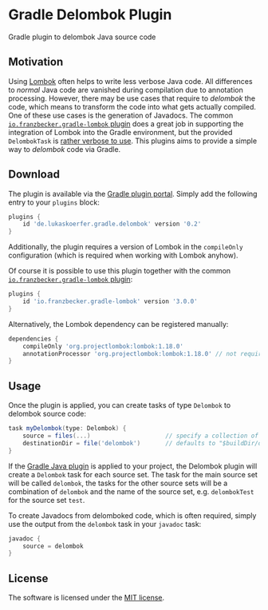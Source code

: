 # Gradle Delombok Plugin
Gradle plugin to delombok Java source code 

## Motivation
Using [Lombok](https://projectlombok.org/) often helps to write less verbose Java code. All differences to *normal* Java code are vanished during compilation due to annotation processing. However, there may be use cases that require to *delombok* the code, which means to transform the code into what gets actually compiled. One of these use cases is the generation of Javadocs. The common [`io.franzbecker.gradle-lombok` plugin](https://github.com/franzbecker/gradle-lombok) does a great job in supporting the integration of Lombok into the Gradle environment, but the provided `DelombokTask` is [rather verbose to use](https://github.com/franzbecker/gradle-lombok/blob/master/examples/delombok-gradle-groovy/build.gradle). This plugins aims to provide a simple way to *delombok* code via Gradle.

## Download
The plugin is available via the [Gradle plugin portal](https://plugins.gradle.org/plugin/de.lukaskoerfer.gradle.delombok). Simply add the following entry to your `plugins` block:

``` gradle
plugins {
    id 'de.lukaskoerfer.gradle.delombok' version '0.2'
}
```
    
Additionally, the plugin requires a version of Lombok in the `compileOnly` configuration (which is required when working with Lombok anyhow). 

Of course it is possible to use this plugin together with the common [`io.franzbecker.gradle-lombok` plugin](https://github.com/franzbecker/gradle-lombok):

``` gradle
plugins {
    id 'io.franzbecker.gradle-lombok' version '3.0.0'
}
```

Alternatively, the Lombok dependency can be registered manually:

``` gradle
dependencies {
    compileOnly 'org.projectlombok:lombok:1.18.0'
    annotationProcessor 'org.projectlombok:lombok:1.18.0' // not required for this plugin
}
```

## Usage
Once the plugin is applied, you can create tasks of type `Delombok` to delombok source code:

``` gradle
task myDelombok(type: Delombok) {
    source = files(...)                     // specify a collection of source files
    destinationDir = file('delombok')       // defaults to "$buildDir/delombok/$taskName"
}
```

If the [Gradle Java plugin](https://docs.gradle.org/current/userguide/java_plugin.html) is applied to your project, the Delombok plugin will create a `Delombok` task for each source set. The task for the main source set will be called `delombok`, the tasks for the other source sets will be a combination of `delombok` and the name of the source set, e.g. `delombokTest` for the source set `test`.

To create Javadocs from delomboked code, which is often required, simply use the output from the `delombok` task in your `javadoc` task:

``` gradle
javadoc {
    source = delombok
}
```

## License
The software is licensed under the [MIT license](https://github.com/lukoerfer/gradle-delombok/blob/master/LICENSE).
